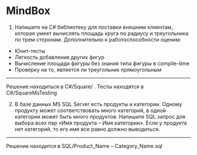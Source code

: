 # MindBox
1. Напишите на C# библиотеку для поставки внешним клиентам, которая умеет вычислять площадь круга по радиусу и треугольника по трем сторонам. Дополнительно к работоспособности оценим:
  - Юнит-тесты
  - Легкость добавления других фигур
  - Вычисление площади фигуры без знания типа фигуры в compile-time
  - Проверку на то, является ли треугольник прямоугольным   
--------------------------------------------------------
Решение находиться в C#/Square/ .
Тесты находятся в C#/SquareMsTesting

2. В базе данных MS SQL Server есть продукты и категории. Одному продукту может соответствовать много категорий, в одной категории может быть много продуктов. Напишите SQL запрос для выбора всех пар «Имя продукта – Имя категории». Если у продукта нет категорий, то его имя все равно должно выводиться.
---------------------------------------------------------
Решение находится в SQL/Product_Name – Category_Name.sql
